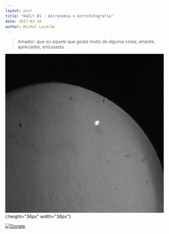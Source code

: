 ```yaml
---
layout: post
title: "DAILY #1 - Astronomia e Astrofotografia"
date: 2017-03-10
author: Michel Lacerda
---
```



> Amador: que ou aquele que gosta muito de alguma coisa; amante, apreciador, entusiasta.


![Saturno](https://github.com/MichelLacerda/astronomia/blob/master/imgs/IMG-20150630-WA0003.png){:height="36px" width="36px"}
    
[![Donate](https://img.shields.io/badge/Donate-PayPal-green.svg)](https://www.paypal.com/cgi-bin/webscr?cmd=_donations&business=N4HRQGSFMN8HJ&lc=BR&item_name=Michel%20Lacerda&item_number=docao_astronomia_wiki&currency_code=BRL&bn=PP%2dDonationsBF%3aDonate%2dPayPal%2dgreen%2esvg%3aNonHosted)

